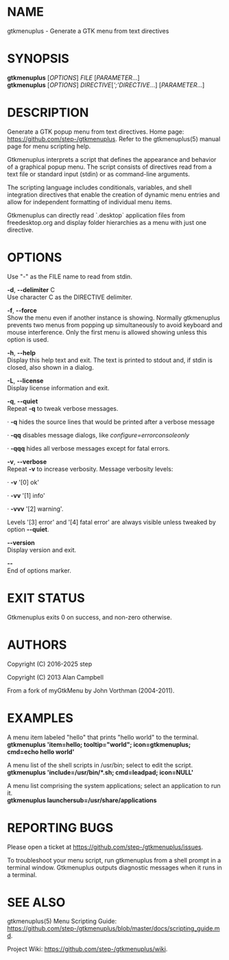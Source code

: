 # NAME

gtkmenuplus - Generate a GTK menu from text directives

# SYNOPSIS

**gtkmenuplus** \[*OPTIONS*\] *FILE* \[*PARAMETER*...\]  
**gtkmenuplus** \[*OPTIONS*\] *DIRECTIVE*\[*';'DIRECTIVE*...\]
\[*PARAMETER*...\]

# DESCRIPTION

Generate a GTK popup menu from text directives. Home page:
<https://github.com/step-/gtkmenuplus>. Refer to the gtkmenuplus(5)
manual page for menu scripting help.

Gtkmenuplus interprets a script that defines the appearance and behavior
of a graphical popup menu. The script consists of directives read from a
text file or standard input (stdin) or as command-line arguments.

The scripting language includes conditionals, variables, and shell
integration directives that enable the creation of dynamic menu entries
and allow for independent formatting of individual menu items.

Gtkmenuplus can directly read \`.desktop\` application files from
freedesktop.org and display folder hierarchies as a menu with just one
directive.

# OPTIONS

Use "-" as the FILE name to read from stdin.

**-d**, **--delimiter** C  
Use character C as the DIRECTIVE delimiter.

**-f**, **--force**  
Show the menu even if another instance is showing. Normally gtkmenuplus
prevents two menus from popping up simultaneously to avoid keyboard and
mouse interference. Only the first menu is allowed showing unless this
option is used.

**-h**, **--help**  
Display this help text and exit. The text is printed to stdout and, if
stdin is closed, also shown in a dialog.

**-L**, **--license**  
Display license information and exit.

**-q**, **--quiet**  
Repeat **-q** to tweak verbose messages.

· **-q** hides the source lines that would be printed after a verbose
message

· **-qq** disables message dialogs, like *configure=errorconsoleonly*

· **-qqq** hides all verbose messages except for fatal errors.

**-v**, **--verbose**  
Repeat **-v** to increase verbosity. Message verbosity levels:

· **-v** '\[0\] ok'

· **-vv** '\[1\] info'

· **-vvv** '\[2\] warning'.

Levels '\[3\] error' and '\[4\] fatal error' are always visible unless
tweaked by option **--quiet**.

**--version**  
Display version and exit.

**--**  
End of options marker.

# EXIT STATUS

Gtkmenuplus exits 0 on success, and non-zero otherwise.

# AUTHORS

Copyright (C) 2016-2025 step

Copyright (C) 2013 Alan Campbell

From a fork of myGtkMenu by John Vorthman (2004-2011).

# EXAMPLES

A menu item labeled "hello" that prints "hello world" to the terminal.  
**gtkmenuplus 'item=hello; tooltip="world"; icon=gtkmenuplus; cmd=echo
hello world'**

A menu list of the shell scripts in /usr/bin; select to edit the script.  
**gtkmenuplus 'include=/usr/bin/\*.sh; cmd=leadpad; icon=NULL'**

A menu list comprising the system applications; select an application to run it.  
**gtkmenuplus launchersub=/usr/share/applications**

# REPORTING BUGS

Please open a ticket at
<https://github.com/step-/gtkmenuplus/issues>.

To troubleshoot your menu script, run gtkmenuplus from a shell prompt in
a terminal window. Gtkmenuplus outputs diagnostic messages when it runs
in a terminal.

# SEE ALSO

gtkmenuplus(5) Menu Scripting Guide:
<https://github.com/step-/gtkmenuplus/blob/master/docs/scripting_guide.md>.

Project Wiki: <https://github.com/step-/gtkmenuplus/wiki>.
